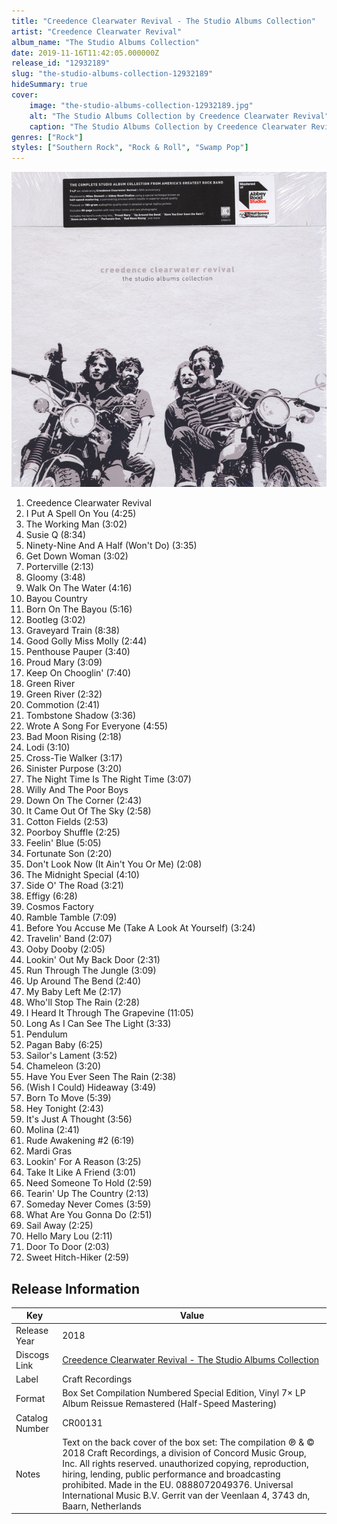 ```yaml
---
title: "Creedence Clearwater Revival - The Studio Albums Collection"
artist: "Creedence Clearwater Revival"
album_name: "The Studio Albums Collection"
date: 2019-11-16T11:42:05.000000Z
release_id: "12932189"
slug: "the-studio-albums-collection-12932189"
hideSummary: true
cover:
    image: "the-studio-albums-collection-12932189.jpg"
    alt: "The Studio Albums Collection by Creedence Clearwater Revival"
    caption: "The Studio Albums Collection by Creedence Clearwater Revival"
genres: ["Rock"]
styles: ["Southern Rock", "Rock & Roll", "Swamp Pop"]
---
```


![The Studio Albums Collection by Creedence Clearwater Revival](the-studio-albums-collection-12932189.jpg)

<!-- section break -->

1. Creedence Clearwater Revival
2. I Put A Spell On You (4:25)
3. The Working Man (3:02)
4. Susie Q (8:34)
5. Ninety-Nine And A Half (Won't Do) (3:35)
6. Get Down Woman (3:02)
7. Porterville (2:13)
8. Gloomy (3:48)
9. Walk On The Water (4:16)
10. Bayou Country
11. Born On The Bayou (5:16)
12. Bootleg (3:02)
13. Graveyard Train (8:38)
14. Good Golly Miss Molly (2:44)
15. Penthouse Pauper (3:40)
16. Proud Mary (3:09)
17. Keep On Chooglin' (7:40)
18. Green River
19. Green River (2:32)
20. Commotion (2:41)
21. Tombstone Shadow (3:36)
22. Wrote A Song For Everyone (4:55)
23. Bad Moon Rising (2:18)
24. Lodi (3:10)
25. Cross-Tie Walker (3:17)
26. Sinister Purpose (3:20)
27. The Night Time Is The Right Time (3:07)
28. Willy And The Poor Boys
29. Down On The Corner (2:43)
30. It Came Out Of The Sky (2:58)
31. Cotton Fields (2:53)
32. Poorboy Shuffle (2:25)
33. Feelin' Blue (5:05)
34. Fortunate Son (2:20)
35. Don't Look Now (It Ain't You Or Me) (2:08)
36. The Midnight Special (4:10)
37. Side O' The Road (3:21)
38. Effigy (6:28)
39. Cosmos Factory
40. Ramble Tamble (7:09)
41. Before You Accuse Me (Take A Look At Yourself) (3:24)
42. Travelin' Band (2:07)
43. Ooby Dooby (2:05)
44. Lookin' Out My Back Door (2:31)
45. Run Through The Jungle (3:09)
46. Up Around The Bend (2:40)
47. My Baby Left Me (2:17)
48. Who'll Stop The Rain (2:28)
49. I Heard It Through The Grapevine (11:05)
50. Long As I Can See The Light (3:33)
51. Pendulum
52. Pagan Baby (6:25)
53. Sailor's Lament (3:52)
54. Chameleon (3:20)
55. Have You Ever Seen The Rain (2:38)
56. (Wish I Could) Hideaway (3:49)
57. Born To Move (5:39)
58. Hey Tonight (2:43)
59. It's Just A Thought (3:56)
60. Molina (2:41)
61. Rude Awakening #2 (6:19)
62. Mardi Gras
63. Lookin' For A Reason (3:25)
64. Take It Like A Friend (3:01)
65. Need Someone To Hold (2:59)
66. Tearin' Up The Country (2:13)
67. Someday Never Comes (3:59)
68. What Are You Gonna Do (2:51)
69. Sail Away (2:25)
70. Hello Mary Lou (2:11)
71. Door To Door (2:03)
72. Sweet Hitch-Hiker (2:59)

<!-- section break -->





## Release Information
|  Key           | Value                                                |
| ---------------| ---------------------------------------------------- |
| Release Year   | 2018                                   |
| Discogs Link   | [Creedence Clearwater Revival - The Studio Albums Collection](https://www.discogs.com/release/12932189-Creedence-Clearwater-Revival-The-Studio-Albums-Collection) |
| Label          | Craft Recordings |
| Format         | Box Set Compilation Numbered Special Edition, Vinyl 7× LP Album Reissue Remastered (Half-Speed Mastering) |
| Catalog Number | CR00131 |
| Notes | Text on the back cover of the box set:  The compilation ℗ & © 2018 Craft Recordings, a division of Concord Music Group, Inc. All rights reserved. unauthorized copying, reproduction, hiring, lending, public performance and broadcasting prohibited. Made in the EU. 0888072049376. Universal International Music B.V. Gerrit van der Veenlaan 4, 3743 dn, Baarn, Netherlands |